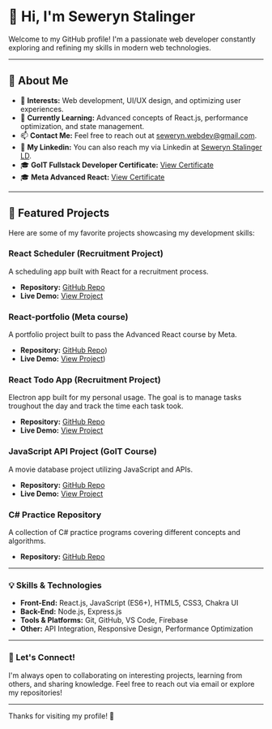 # 👋 Hi, I'm Seweryn Stalinger

Welcome to my GitHub profile! I'm a passionate web developer constantly exploring and refining my skills in modern web technologies.

---

## 🚀 About Me
- 👀 **Interests:** Web development, UI/UX design, and optimizing user experiences.
- 🌱 **Currently Learning:** Advanced concepts of React.js, performance optimization, and state management.
- 📫 **Contact Me:** Feel free to reach out at [seweryn.webdev@gmail.com](mailto:seweryn.webdev@gmail.com).
- 🔗 **My Linkedin:** You can also reach my via Linkedin at [Seweryn Stalinger LD](https://www.linkedin.com/in/seweryn-stalinger-2a31b2297/).
- 🎓 **GoIT Fullstack Developer Certificate:** [View Certificate](https://github.com/user-attachments/files/17820021/Seweryn.Stalinger.1.pdf)
- 🎓 **Meta Advanced React:** [View Certificate](https://github.com/Seweryn999/Seweryn999/blob/main/Advanced_React_-_.pdf)

---

## 👑 Featured Projects
Here are some of my favorite projects showcasing my development skills:

### React Scheduler (Recruitment Project)
A scheduling app built with React for a recruitment process.
- **Repository:** [GitHub Repo](https://github.com/Seweryn999/react-scheduler-wellconsulting)
- **Live Demo:** [View Project](https://seweryn999.github.io/react-scheduler-wellconsulting/)

### React-portfolio (Meta course)
A portfolio project built to pass the Advanced React course by Meta.
- **Repository:** [GitHub Repo](https://github.com/Seweryn999/react-meta-portfolio))
- **Live Demo:** [View Project](https://seweryn999.github.io/react-meta-portfolio/))

### React Todo App (Recruitment Project)
Electron app built for my personal usage. The goal is to manage tasks troughout the day and track the time each task took.
- **Repository:** [GitHub Repo](https://seweryn999.github.io/react-meta-portfolio/)
- **Live Demo:** [View Project](https://seweryn999.github.io/react-todoapp-electron/)

### JavaScript API Project (GoIT Course)
A movie database project utilizing JavaScript and APIs.
- **Repository:** [GitHub Repo](https://github.com/MartaAnetaSzymanska/Project-Filmoteka-JS)
- **Live Demo:** [View Project](https://seweryn999.github.io/filmoteka-live/)

### C# Practice Repository
A collection of C# practice programs covering different concepts and algorithms.
- **Repository:** [GitHub Repo](https://github.com/Seweryn999/CS-practice-code)

---

### 💡 Skills & Technologies
- **Front-End:** React.js, JavaScript (ES6+), HTML5, CSS3, Chakra UI
- **Back-End:** Node.js, Express.js
- **Tools & Platforms:** Git, GitHub, VS Code, Firebase
- **Other:** API Integration, Responsive Design, Performance Optimization

---

### 📌 Let's Connect!
I'm always open to collaborating on interesting projects, learning from others, and sharing knowledge. Feel free to reach out via email or explore my repositories!

---

Thanks for visiting my profile! 🚀

